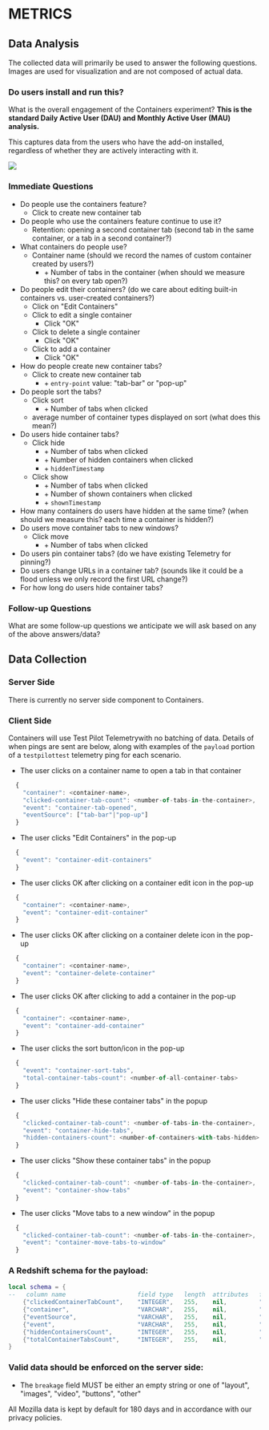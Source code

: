 # METRICS

## Data Analysis
The collected data will primarily be used to answer the following questions.
Images are used for visualization and are not composed of actual data.

### Do users install and run this?

What is the overall engagement of the Containers experiment?
**This is the standard Daily Active User (DAU) and Monthly Active User (MAU) analysis.**

This captures data from the users who have the add-on installed, regardless of
whether they are actively interacting with it.

![](images/kpi-1.png)

### Immediate Questions

* Do people use the containers feature?
  * Click to create new container tab
* Do people who use the containers feature continue to use it?
  * Retention: opening a second container tab (second tab in the same container, or a tab in a second container?)
* What containers do people use?
  * Container name (should we record the names of custom container created by users?)
    * \+ Number of tabs in the container (when should we measure this? on every tab open?)
* Do people edit their containers? (do we care about editing built-in containers vs. user-created containers?)
  * Click on "Edit Containers"
  * Click to edit a single container
    * Click "OK"
  * Click to delete a single container
    * Click "OK"
  * Click to add a container
    * Click "OK"
* How do people create new container tabs?
  * Click to create new container tab
    * \+ `entry-point` value: "tab-bar" or "pop-up"
* Do people sort the tabs?
  * Click sort
    * \+ Number of tabs when clicked
  * average number of container types displayed on sort (what does this mean?)
* Do users hide container tabs?
  * Click hide
    * \+ Number of tabs when clicked
    * \+ Number of hidden containers when clicked
    * \+ `hiddenTimestamp`
  * Click show
    * \+ Number of tabs when clicked
    * \+ Number of shown containers when clicked
    * \+ `shownTimestamp`
* How many containers do users have hidden at the same time? (when should we measure this? each time a container is hidden?)
* Do users move container tabs to new windows?
  * Click move
    * \+ Number of tabs when clicked
* Do users pin container tabs? (do we have existing Telemetry for pinning?)
* Do users change URLs in a container tab? (sounds like it could be a flood unless we only record the first URL change?)
* For how long do users hide container tabs?

### Follow-up Questions

What are some follow-up questions we anticipate we will ask based on any of the
above answers/data?

## Data Collection

### Server Side
There is currently no server side component to Containers.

### Client Side
Containers will use Test Pilot Telemetrywith no batching of data.  Details
of when pings are sent are below, along with examples of the `payload` portion
of a `testpilottest` telemetry ping for each scenario.

* The user clicks on a container name to open a tab in that container

```js
  {
    "container": <container-name>,
    "clicked-container-tab-count": <number-of-tabs-in-the-container>,
    "event": "container-tab-opened",
    "eventSource": ["tab-bar"|"pop-up"]
  }
```

* The user clicks "Edit Containers" in the pop-up

```js
  {
    "event": "container-edit-containers"
  }
```

* The user clicks OK after clicking on a container edit icon in the pop-up

```js
  {
    "container": <container-name>,
    "event": "container-edit-container"
  }
```

* The user clicks OK after clicking on a container delete icon in the pop-up

```js
  {
    "container": <container-name>,
    "event": "container-delete-container"
  }
```

* The user clicks OK after clicking to add a container in the pop-up

```js
  {
    "container": <container-name>,
    "event": "container-add-container"
  }
```

* The user clicks the sort button/icon in the pop-up

```js
  {
    "event": "container-sort-tabs",
    "total-container-tabs-count": <number-of-all-container-tabs>
  }
```

* The user clicks "Hide these container tabs" in the popup

```js
  {
    "clicked-container-tab-count": <number-of-tabs-in-the-container>,
    "event": "container-hide-tabs",
    "hidden-containers-count": <number-of-containers-with-tabs-hidden>
  }
```

* The user clicks "Show these container tabs" in the popup

```js
  {
    "clicked-container-tab-count": <number-of-tabs-in-the-container>,
    "event": "container-show-tabs"
  }
```

* The user clicks "Move tabs to a new window" in the popup

```js
  {
    "clicked-container-tab-count": <number-of-tabs-in-the-container>,
    "event": "container-move-tabs-to-window"
  }
```

### A Redshift schema for the payload:

```lua
local schema = {
--   column name                    field type   length  attributes   field name
    {"clickedContainerTabCount",    "INTEGER",   255,    nil,         "Fields[payload.clickedContainerTabCount]"},
    {"container",                   "VARCHAR",   255,    nil,         "Fields[payload.container]"},
    {"eventSource",                 "VARCHAR",   255,    nil,         "Fields[payload.eventSource]"},
    {"event",                       "VARCHAR",   255,    nil,         "Fields[payload.event]"},
    {"hiddenContainersCount",       "INTEGER",   255,    nil,         "Fields[payload.hiddenContainersCount]"},
    {"totalContainerTabsCount",     "INTEGER",   255,    nil,         "Fields[payload.totalContainerTabsCount]"},
}
```

### Valid data should be enforced on the server side:

* The `breakage` field MUST be either an empty string or one of "layout",
  "images", "video", "buttons", "other"

All Mozilla data is kept by default for 180 days and in accordance with our
privacy policies.
